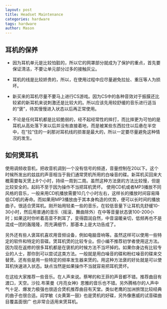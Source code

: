 ```yaml
---
layout: post
title: Headset Maintenance
categories: hardware
tags: hardware
author: Mason
---
```


## 耳机的保养

* 因为耳机单元是比较怕脏的，所以它的网罩部分就成为了保护的重点，首先要保证清洁，不要让单元部分过多的接触灰尘。

* 耳机的线是比较娇贵的，所以，在使用过程中应尽量避免拉扯、重压等人为损坏。

* 新买来的耳机尽量不要马上进行CS游戏。因为CS中的各种音效对于振膜还比较紧的新耳机来说刺激还是比较大的。所以应该先用较舒缓的音乐进行适当的“褒”，待其慢慢进入状态以后再正常使用。

* 不论是任何耳机都是比较脆弱的，经不起经常性的摔打，而比摔更为可怕的是耳机从高处落下来以后并没有直接着地，而是被某些东西拉住以后悬在半空中，在“拉”住的一刹那对耳机线的损害是最大的，所以一定要尽量避免这种情况的发生。

## 如何煲耳机

使用调频收音机，把收音机调到一个没有信号的频道，音量控制在20以下。这个时候所发出的兹兹的声音相当于我们通常煲机所用的白噪音的碟。新耳机买回来大概需要每天煲上8个小时，持续一周到二周。虽然这种方法褒的方法比较慢，但是比较安全的。起码不至于因为操作不当把耳机煲坏。
使用CD机或者MP3播放不同风格的音乐，一般来用CD机播放需要10几个小时左右，这样长的播放时间容易降低CD机的寿命。而如果用MP3播放由于其本身构造的优势，便可以长时间的播放曲子。很适合煲耳机。刚开始用轻柔一些的音乐，在较低音量下让耳机先舒缓10-30小时，然后用普通的音乐（摇滚、舞曲除外）在中等音量状态褒100-200小时；如果这时你听着高音不刺耳了，变得圆润自然，中音温暖亲切，低频再也不是混成一团的轰隆隆，而充满细节，那基本上是大功告成了。

另外还有些人褒耳机喜欢用音频设备，例如电脑音响等。虽然这样可以使用一些特定的软件和特定的音碟。煲耳机煲的比较专业。但小编不推荐初学者使用这方法。因为现在返修的很多耳机都是在褒机的时候方法不当坏掉的。如果你身边有比较专业的人士，那你到可以尝试这类方法。一般就是用白噪音的碟和粉红噪音的碟来交替煲。还有些是用一些特定的频率发生器来煲的。用这种方法褒的好处就是可以使耳机快速进入状态。缺点当然是如果操作不当就容易把耳机煲坏。

在这给大家推荐一些音乐。在人声来说。蔡琴的和王菲的声音都不错。推荐曲目有 渡口，天空。沙拉.布莱曼《月亮女神》恩雅的音乐也不错。另外腾格尔的人声中气十足、爆发力极强也很适合煲机推荐曲目有天堂。类似老鹰的加洲旅馆比较经典的曲子也很合适。阎学敏《炎黄第一鼓》也是煲机的好碟，另外像惠威的试音碟曲目覆盖面很广 也非常合适用来煲耳机。
